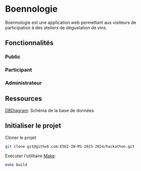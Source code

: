 # Boennologie

Boennologie est une application web permettant aux visiteurs de participation à des ateliers de dégustation de vins.

## Fonctionnalités

### Public

### Participant

### Administrateur

## Ressources

[DBDiagram](https://dbdiagram.io/d/Boenologie-6626395203593b6b619e916d): Schéma de la base de données

## Initialiser le projet

Cloner le projet

```bash
git clone git@github.com:ESGI-IW-M1-2023-2024/hackathon.git
```

Exécuter l'utilitaire [Make](https://ioflood.com/blog/install-make-command-linux/#:~:text=In%20most%20Linux%20distributions%2C%20the,command%20sudo%20yum%20install%20make%20.):

```bash
make build
```